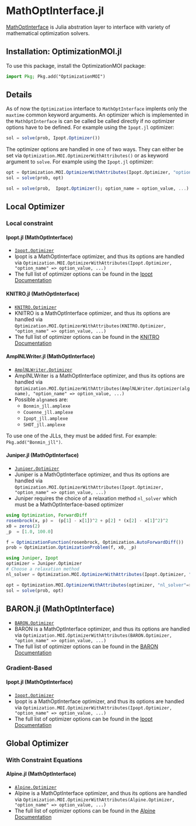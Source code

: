 # MathOptInterface.jl

[MathOptInterface](https://github.com/jump-dev/MathOptInterface.jl) is Julia abstration layer to interface with variety of mathematical optimization solvers.

## Installation: OptimizationMOI.jl

To use this package, install the OptimizationMOI package:

```julia
import Pkg; Pkg.add("OptimizationMOI")
```

## Details

As of now the `Optimization` interface to `MathOptInterface` implents only the `maxtime` common keyword arguments. An optimizer which is implemented in the `MathOptInterface` is can be called be called directly if no optimizer options have to be defined. For example using the `Ipopt.jl` optimizer:

```julia
sol = solve(prob, Ipopt.Optimizer())
```

The optimizer options are handled in one of two ways. They can either be set via `Optimization.MOI.OptimizerWithAttributes()` or as keyword argument to `solve`. For example using the `Ipopt.jl` optimizer:

```julia
opt = Optimization.MOI.OptimizerWithAttributes(Ipopt.Optimizer, "option_name" => option_value, ...)
sol = solve(prob, opt)

sol = solve(prob,  Ipopt.Optimizer(); option_name = option_value, ...)
```



## Local Optimizer

### Local constraint
#### Ipopt.jl (MathOptInterface)

- [`Ipopt.Optimizer`](https://juliahub.com/docs/Ipopt/yMQMo/0.7.0/)
- Ipopt is a MathOptInterface optimizer, and thus its options are handled via
  `Optimization.MOI.OptimizerWithAttributes(Ipopt.Optimizer, "option_name" => option_value, ...)`
- The full list of optimizer options can be found in the [Ipopt Documentation](https://coin-or.github.io/Ipopt/OPTIONS.html#OPTIONS_REF)

#### KNITRO.jl (MathOptInterface)

- [`KNITRO.Optimizer`](https://github.com/jump-dev/KNITRO.jl)
- KNITRO is a MathOptInterface optimizer, and thus its options are handled via
  `Optimization.MOI.OptimizerWithAttributes(KNITRO.Optimizer, "option_name" => option_value, ...)`
- The full list of optimizer options can be found in the [KNITRO Documentation](https://www.artelys.com/docs/knitro//3_referenceManual/callableLibraryAPI.html)

#### AmplNLWriter.jl (MathOptInterface)

- [`AmplNLWriter.Optimizer`](https://github.com/jump-dev/AmplNLWriter.jl)
- AmplNLWriter is a MathOptInterface optimizer, and thus its options are handled via
  `Optimization.MOI.OptimizerWithAttributes(AmplNLWriter.Optimizer(algname), "option_name" => option_value, ...)`
- Possible `algname`s are:
    * `Bonmin_jll.amplexe`
    * `Couenne_jll.amplexe`
    * `Ipopt_jll.amplexe`
    * `SHOT_jll.amplexe`

To use one of the JLLs, they must be added first. For example: `Pkg.add("Bonmin_jll")`.

#### Juniper.jl (MathOptInterface)

- [`Juniper.Optimizer`](https://github.com/lanl-ansi/Juniper.jl)
- Juniper is a MathOptInterface optimizer, and thus its options are handled via
  `Optimization.MOI.OptimizerWithAttributes(Ipopt.Optimizer, "option_name" => option_value, ...)`
- Juniper requires the choice of a relaxation method `nl_solver` which must be
  a MathOptInterface-based optimizer

```julia
using Optimization, ForwardDiff
rosenbrock(x, p) =  (p[1] - x[1])^2 + p[2] * (x[2] - x[1]^2)^2
x0 = zeros(2)
_p  = [1.0, 100.0]

f = OptimizationFunction(rosenbrock, Optimization.AutoForwardDiff())
prob = Optimization.OptimizationProblem(f, x0, _p)

using Juniper, Ipopt
optimizer = Juniper.Optimizer
# Choose a relaxation method
nl_solver = Optimization.MOI.OptimizerWithAttributes(Ipopt.Optimizer, "print_level"=>0)

opt = Optimization.MOI.OptimizerWithAttributes(optimizer, "nl_solver"=>nl_solver)
sol = solve(prob, opt)
```


## BARON.jl (MathOptInterface)

- [`BARON.Optimizer`](https://github.com/joehuchette/BARON.jl)
- BARON is a MathOptInterface optimizer, and thus its options are handled via
  `Optimization.MOI.OptimizerWithAttributes(BARON.Optimizer, "option_name" => option_value, ...)`
- The full list of optimizer options can be found in the [BARON Documentation](https://minlp.com/baron-solver)


### Gradient-Based
#### Ipopt.jl (MathOptInterface)

- [`Ipopt.Optimizer`](https://juliahub.com/docs/Ipopt/yMQMo/0.7.0/)
- Ipopt is a MathOptInterface optimizer, and thus its options are handled via
  `Optimization.MOI.OptimizerWithAttributes(Ipopt.Optimizer, "option_name" => option_value, ...)`
- The full list of optimizer options can be found in the [Ipopt Documentation](https://coin-or.github.io/Ipopt/OPTIONS.html#OPTIONS_REF)


## Global Optimizer

### With Constraint Equations
#### Alpine.jl (MathOptInterface)

- [`Alpine.Optimizer`](https://github.com/lanl-ansi/Alpine.jl)
- Alpine is a MathOptInterface optimizer, and thus its options are handled via
  `Optimization.MOI.OptimizerWithAttributes(Alpine.Optimizer, "option_name" => option_value, ...)`
- The full list of optimizer options can be found in the [Alpine Documentation](https://github.com/lanl-ansi/Alpine.jl)
